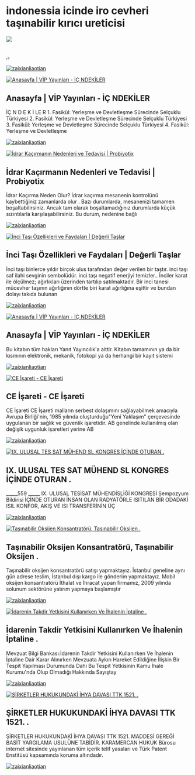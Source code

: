 # indonessia icinde iro cevheri taşınabilir kırıcı ureticisi
<a href="https://mnn.zoosnet.net/LR/Chatpre.aspx?id=MNN94995150&p=https://topgrinding.com/" target="_blank">![](https://github.com/technlg/images/blob/main/25.jpg)</a>
## 
,。
<a href="https://mnn.zoosnet.net/LR/Chatpre.aspx?id=MNN94995150&p=https://topgrinding.com/" target="_blank"><img src="https://github.com/technlg/images/raw/main/chat11.jpg" alt="zaixianliaotian"/></a><a href="//whatsapp.shibangsoft.com/WhatsApp.php" ><img src="https://github.com/technlg/images/raw/main/chat11.png" alt=""></a>
<a href="https://mnn.zoosnet.net/LR/Chatpre.aspx?id=MNN94995150&p=https://topgrinding.com/" target="_blank">![Anasayfa | VİP Yayınları - İÇ NDEKİLER](https://github.com/technlg/images/blob/main/6.jpg)</a>
## Anasayfa | VİP Yayınları - İÇ NDEKİLER
İÇ N D E K İ LE R 1. Fasikül: Yerleşme ve Devletleşme Sürecinde Selçuklu Türkiyesi 2. Fasikül: Yerleşme ve Devletleşme Sürecinde Selçuklu Türkiyesi 3. Fasikül: Yerleşme ve Devletleşme Sürecinde Selçuklu Türkiyesi 4. Fasikül: Yerleşme ve Devletleşme
<a href="https://mnn.zoosnet.net/LR/Chatpre.aspx?id=MNN94995150&p=https://topgrinding.com/" target="_blank"><img src="https://github.com/technlg/images/raw/main/chat11.jpg" alt="zaixianliaotian"/></a><a href="//whatsapp.shibangsoft.com/WhatsApp.php" ><img src="https://github.com/technlg/images/raw/main/chat11.png" alt=""></a>
<a href="https://mnn.zoosnet.net/LR/Chatpre.aspx?id=MNN94995150&p=https://topgrinding.com/" target="_blank">![İdrar Kaçırmanın Nedenleri ve Tedavisi | Probiyotix](https://github.com/technlg/images/blob/main/51.jpg)</a>
## İdrar Kaçırmanın Nedenleri ve Tedavisi | Probiyotix
İdrar Kaçırma Neden Olur? İdrar kaçırma mesanenin kontrolünü kaybettiğiniz zamanlarda olur . Bazı durumlarda, mesanenizi tamamen boşaltabilirsiniz. Ancak tam olarak boşaltamadığınız durumlarda küçük sızıntılarla karşılaşabilirsiniz. Bu durum, nedenine bağlı
<a href="https://mnn.zoosnet.net/LR/Chatpre.aspx?id=MNN94995150&p=https://topgrinding.com/" target="_blank"><img src="https://github.com/technlg/images/raw/main/chat11.jpg" alt="zaixianliaotian"/></a><a href="//whatsapp.shibangsoft.com/WhatsApp.php" ><img src="https://github.com/technlg/images/raw/main/chat11.png" alt=""></a>
<a href="https://mnn.zoosnet.net/LR/Chatpre.aspx?id=MNN94995150&p=https://topgrinding.com/" target="_blank">![İnci Taşı Özellikleri ve Faydaları | Değerli Taşlar](https://github.com/technlg/images/blob/main/56.jpg)</a>
## İnci Taşı Özellikleri ve Faydaları | Değerli Taşlar
İnci taşı binlerce yıldır birçok ulus tarafından değer verilen bir taştır. inci taşı saf ilahi sevginin sembolüdür. inci taşı negatif enerjiyi temizler.. İnciler karat ile ölçülmez; ağırlıkları üzerinden tartılıp satılmaktadır. Bir inci tanesi mücevher taşının ağırlığının dörtte biri karat ağırlığına eşittir ve bundan dolayı takıda bulunan 
<a href="https://mnn.zoosnet.net/LR/Chatpre.aspx?id=MNN94995150&p=https://topgrinding.com/" target="_blank"><img src="https://github.com/technlg/images/raw/main/chat11.jpg" alt="zaixianliaotian"/></a><a href="//whatsapp.shibangsoft.com/WhatsApp.php" ><img src="https://github.com/technlg/images/raw/main/chat11.png" alt=""></a>
<a href="https://mnn.zoosnet.net/LR/Chatpre.aspx?id=MNN94995150&p=https://topgrinding.com/" target="_blank">![Anasayfa | VİP Yayınları - İÇ NDEKİLER](https://github.com/technlg/images/blob/main/36.jpg)</a>
## Anasayfa | VİP Yayınları - İÇ NDEKİLER
Bu kitabın tüm hakları Yanıt Yayıncılık'a aittir. Kitabın tamamının ya da bir kısmının elektronik, mekanik, fotokopi ya da herhangi bir kayıt sistemi 
<a href="https://mnn.zoosnet.net/LR/Chatpre.aspx?id=MNN94995150&p=https://topgrinding.com/" target="_blank"><img src="https://github.com/technlg/images/raw/main/chat11.jpg" alt="zaixianliaotian"/></a><a href="//whatsapp.shibangsoft.com/WhatsApp.php" ><img src="https://github.com/technlg/images/raw/main/chat11.png" alt=""></a>
<a href="https://mnn.zoosnet.net/LR/Chatpre.aspx?id=MNN94995150&p=https://topgrinding.com/" target="_blank">![CE İşareti - CE İşareti](https://github.com/technlg/images/blob/main/35.jpg)</a>
## CE İşareti - CE İşareti
CE İşareti CE İşareti malların serbest dolaşımını sağlayabilmek amacıyla Avrupa Birliği'nin, 1985 yılında oluşturduğu"Yeni Yaklaşım" çerçevesinde uygulanan bir sağlık ve güvenlik işaretidir. AB genelinde kullanılmış olan değişik uygunluk işaretleri yerine AB 
<a href="https://mnn.zoosnet.net/LR/Chatpre.aspx?id=MNN94995150&p=https://topgrinding.com/" target="_blank"><img src="https://github.com/technlg/images/raw/main/chat11.jpg" alt="zaixianliaotian"/></a><a href="//whatsapp.shibangsoft.com/WhatsApp.php" ><img src="https://github.com/technlg/images/raw/main/chat11.png" alt=""></a>
<a href="https://mnn.zoosnet.net/LR/Chatpre.aspx?id=MNN94995150&p=https://topgrinding.com/" target="_blank">![IX. ULUSAL TES SAT MÜHEND SL KONGRES İÇİNDE OTURAN .](https://github.com/technlg/images/blob/main/43.jpg)</a>
## IX. ULUSAL TES SAT MÜHEND SL KONGRES İÇİNDE OTURAN .
_____559 _____ IX. ULUSAL TESİSAT MÜHENDİSLİĞİ KONGRESİ Sempozyum Bildirisi İÇİNDE OTURAN İNSAN OLAN RADYATÖRLE ISITILAN BİR ODADAKİ ISIL KONFOR, AKIŞ VE ISI TRANSFERİNİN ÜÇ 
<a href="https://mnn.zoosnet.net/LR/Chatpre.aspx?id=MNN94995150&p=https://topgrinding.com/" target="_blank"><img src="https://github.com/technlg/images/raw/main/chat11.jpg" alt="zaixianliaotian"/></a><a href="//whatsapp.shibangsoft.com/WhatsApp.php" ><img src="https://github.com/technlg/images/raw/main/chat11.png" alt=""></a>
<a href="https://mnn.zoosnet.net/LR/Chatpre.aspx?id=MNN94995150&p=https://topgrinding.com/" target="_blank">![Taşınabilir Oksijen Konsantratörü, Taşınabilir Oksijen .](https://github.com/technlg/images/blob/main/19.jpg)</a>
## Taşınabilir Oksijen Konsantratörü, Taşınabilir Oksijen .
Taşınabilir oksijen konsantratörü satışı yapmaktayız. İstanbul geneline aynı gün adrese teslim, İstanbul dışı kargo ile gönderim yapmaktayız. Mobil oksijen konsantratörü İthalat ve İhracat yapan firmamız, 2009 yılında solunum sektörüne yatırım yapmaya başlamıştır 
<a href="https://mnn.zoosnet.net/LR/Chatpre.aspx?id=MNN94995150&p=https://topgrinding.com/" target="_blank"><img src="https://github.com/technlg/images/raw/main/chat11.jpg" alt="zaixianliaotian"/></a><a href="//whatsapp.shibangsoft.com/WhatsApp.php" ><img src="https://github.com/technlg/images/raw/main/chat11.png" alt=""></a>
<a href="https://mnn.zoosnet.net/LR/Chatpre.aspx?id=MNN94995150&p=https://topgrinding.com/" target="_blank">![İdarenin Takdir Yetkisini Kullanırken Ve İhalenin İptaline .](https://github.com/technlg/images/blob/main/11.jpg)</a>
## İdarenin Takdir Yetkisini Kullanırken Ve İhalenin İptaline .
Mevzuat Bilgi Bankası:İdarenin Takdir Yetkisini Kullanırken Ve İhalenin İptaline Dair Karar Alınırken Mevzuata Aykırı Hareket Edildiğine İlişkin Bir Tespit Yapılması Durumunda Dahi Bu Tespit Yetkisinin Kamu İhale Kurumu'nda Olup Olmadığı Hakkında Sayıştay
<a href="https://mnn.zoosnet.net/LR/Chatpre.aspx?id=MNN94995150&p=https://topgrinding.com/" target="_blank"><img src="https://github.com/technlg/images/raw/main/chat11.jpg" alt="zaixianliaotian"/></a><a href="//whatsapp.shibangsoft.com/WhatsApp.php" ><img src="https://github.com/technlg/images/raw/main/chat11.png" alt=""></a>
<a href="https://mnn.zoosnet.net/LR/Chatpre.aspx?id=MNN94995150&p=https://topgrinding.com/" target="_blank">![ŞİRKETLER HUKUKUNDAKİ İHYA DAVASI TTK 1521. .](https://github.com/technlg/images/blob/main/35.jpg)</a>
## ŞİRKETLER HUKUKUNDAKİ İHYA DAVASI TTK 1521. .
ŞİRKETLER HUKUKUNDAKİ İHYA DAVASI TTK 1521. MADDESİ GEREĞİ BASİT YARGILAMA USULÜNE TABİDİR. KARAMERCAN HUKUK Bürosu internet sitesinde yayınlanan tüm içerik telif yasaları ve Türk Patent Enstitüsü kapsamında koruma altındadır.
<a href="https://mnn.zoosnet.net/LR/Chatpre.aspx?id=MNN94995150&p=https://topgrinding.com/" target="_blank"><img src="https://github.com/technlg/images/raw/main/chat11.jpg" alt="zaixianliaotian"/></a><a href="//whatsapp.shibangsoft.com/WhatsApp.php" ><img src="https://github.com/technlg/images/raw/main/chat11.png" alt=""></a>
